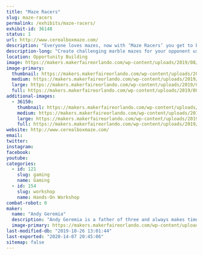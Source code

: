 ```yaml
---
title: "Maze Racers"
slug: maze-racers
permalink: /exhibits/maze-racers/
exhibit-id: 36148
status: 1
url: http://www.cerealboxmaze.com/
description: "Everyone loves mazes, now with ‘Maze Racers’ you get to build and race mazes! Build a marble maze, making it as challenging as possible because when you’re done building, you swap maze boards with your opponent, drop in a marble, and race!"
description-long: "Create challenging marble mazes for your opponent using magnetic foam walls. Once you've completed your tricky, swap maze boards with your opponent and race to see who can navigate their marble through the maze the quickest."
location: Opportunity Building
image: https://makers.makerfaireorlando.com/wp-content/uploads/2019/08/Maze-Racers.png
image-primary:
  thumbnail: https://makers.makerfaireorlando.com/wp-content/uploads/2019/08/Maze-Racers-150x150.png
  medium: https://makers.makerfaireorlando.com/wp-content/uploads/2019/08/Maze-Racers-300x214.png
  large: https://makers.makerfaireorlando.com/wp-content/uploads/2019/08/Maze-Racers.png
  full: https://makers.makerfaireorlando.com/wp-content/uploads/2019/08/Maze-Racers.png
additional-images:
  - 36150:
    thumbnail: https://makers.makerfaireorlando.com/wp-content/uploads/2019/08/Picture1-150x150.jpg
    medium: https://makers.makerfaireorlando.com/wp-content/uploads/2019/08/Picture1-300x190.jpg
    large: https://makers.makerfaireorlando.com/wp-content/uploads/2019/08/Picture1.jpg
    full: https://makers.makerfaireorlando.com/wp-content/uploads/2019/08/Picture1.jpg
website: http://www.cerealboxmaze.com/
email: 
twitter: 
instagram: 
facebook: 
youtube: 
categories:
  - id: 121
    slug: gaming
    name: Gaming
  - id: 154
    slug: workshop
    name: Hands-On Workshop
combat-robot: 0
maker:
  name: "Andy Geremia"
  description: "Andy Geremia is a father of three and always makes time to play games. He is sales engineer by day and a board game designer the rest of the time!"
  image-primary: https://makers.makerfaireorlando.com/wp-content/uploads/2019/08/Headshot-852x1024.png
last-modified-db: "2019-10-26 13:01:44"
last-exported: "2020-14-07 20:45:06"
sitemap: false
---
```

